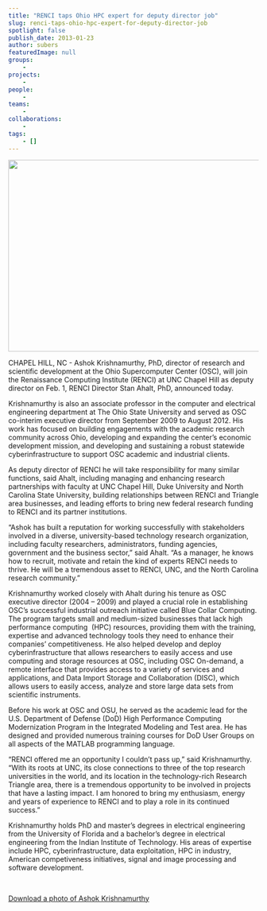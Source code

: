 ```yaml
---
title: "RENCI taps Ohio HPC expert for deputy director job"
slug: renci-taps-ohio-hpc-expert-for-deputy-director-job
spotlight: false
publish_date: 2013-01-23
author: subers
featuredImage: null
groups:
    - 
projects:
    - 
people:
    - 
teams: 
    - 
collaborations:
    - 
tags:
    - []
---
```

<img class="size-large wp-image-12067 alignleft" title="ashok-image" alt="" src="http://www.renci.org/wp-content/uploads/2013/10/ashok-image.jpg" width="640" height="386" />

CHAPEL HILL, NC - Ashok Krishnamurthy, PhD, director of research and scientific development at the Ohio Supercomputer Center (OSC), will join the Renaissance Computing Institute (RENCI) at UNC Chapel Hill as deputy director on Feb. 1, RENCI Director Stan Ahalt, PhD, announced today.

<!--more-->

Krishnamurthy is also an associate professor in the computer and electrical engineering department at The Ohio State University and served as OSC co-interim executive director from September 2009 to August 2012. His work has focused on building engagements with the academic research community across Ohio, developing and expanding the center’s economic development mission, and developing and sustaining a robust statewide cyberinfrastructure to support OSC academic and industrial clients.

As deputy director of RENCI he will take responsibility for many similar functions, said Ahalt, including managing and enhancing research partnerships with faculty at UNC Chapel Hill, Duke University and North Carolina State University, building relationships between RENCI and Triangle area businesses, and leading efforts to bring new federal research funding to RENCI and its partner institutions.

“Ashok has built a reputation for working successfully with stakeholders involved in a diverse, university-based technology research organization, including faculty researchers, administrators, funding agencies, government and the business sector,” said Ahalt. “As a manager, he knows how to recruit, motivate and retain the kind of experts RENCI needs to thrive. He will be a tremendous asset to RENCI, UNC, and the North Carolina research community.”

Krishnamurthy worked closely with Ahalt during his tenure as OSC executive director (2004 – 2009) and played a crucial role in establishing OSC’s successful industrial outreach initiative called Blue Collar Computing. The program targets small and medium-sized businesses that lack high performance computing  (HPC) resources, providing them with the training, expertise and advanced technology tools they need to enhance their companies’ competitiveness. He also helped develop and deploy cyberinfrastructure that allows researchers to easily access and use computing and storage resources at OSC, including OSC On-demand, a remote interface that provides access to a variety of services and applications, and Data Import Storage and Collaboration (DISC), which allows users to easily access, analyze and store large data sets from scientific instruments.

Before his work at OSC and OSU, he served as the academic lead for the U.S. Department of Defense (DoD) High Performance Computing Modernization Program in the Integrated Modeling and Test area. He has designed and provided numerous training courses for DoD User Groups on all aspects of the MATLAB programming language.

“RENCI offered me an opportunity I couldn’t pass up,” said Krishnamurthy. “With its roots at UNC, its close connections to three of the top research universities in the world, and its location in the technology-rich Research Triangle area, there is a tremendous opportunity to be involved in projects that have a lasting impact. I am honored to bring my enthusiasm, energy and years of experience to RENCI and to play a role in its continued success.”

Krishnamurthy holds PhD and master’s degrees in electrical engineering from the University of Florida and a bachelor’s degree in electrical engineering from the Indian Institute of Technology. His areas of expertise include HPC, cyberinfrastructure, data exploitation, HPC in industry, American competiveness initiatives, signal and image processing and software development.

&nbsp;

<a href="http://www.renci.org/wp-content/uploads/2013/01/Ashok_Krishnamurthy1.jpg" target="_blank">Download a photo of Ashok Krishnamurthy</a>
